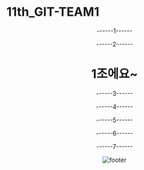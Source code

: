 # 11th_GIT-TEAM1
<div align="center">
------1------



------2------
# 1조에요~


------3------



------4------



------5------



------6------



------7------
 
 ![footer](https://capsule-render.vercel.app/api?type=waving&color=auto&height=300&section=footer&text=SEXY%20TEAM1&fontSize=90&reversal=true)

</div>